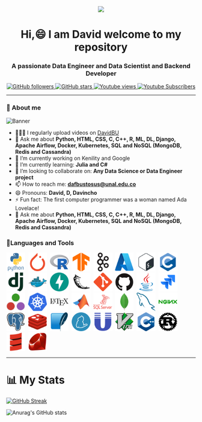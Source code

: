 <div id="header" align="center">
    <img src="https://media.giphy.com/media/5k5vZwRFZR5aZeniqb/giphy.gif" width="200" />
    <h1 align="center"> Hi,😄 I am David welcome to my repository</h1>
    <h3 align="center">A passionate Data Engineer and Data Scientist and Backend Developer</h3>
</div>

<div id="badgets" align="center">
    <a href="https://github.com/dfbustosus" target="_blank">
        <img alt="GitHub followers" src="https://img.shields.io/github/followers/dfbustosus?style=social">
    </a>
    <a href="https://github.com/dfbustosus" target="_blank">
        <img alt="GitHub stars" src="https://img.shields.io/github/stars/dfbustosus?logoColor=red&style=social">
    </a>
    <a href="https://www.youtube.com/channel/UC4b2wnFR8zzoy8ApjUXaU-g" target="_blank">
        <img alt="Youtube views" src="https://img.shields.io/youtube/channel/views/UC4b2wnFR8zzoy8ApjUXaU-g?style=social">
    </a>
    <a href="https://www.youtube.com/channel/UC4b2wnFR8zzoy8ApjUXaU-g" target="_blank">
        <img alt= "Youtube Subscribers" src="https://img.shields.io/youtube/channel/subscribers/UC4b2wnFR8zzoy8ApjUXaU-g?style=social">
    </a>
</div>

--- 
### 🔭 About me
![Banner](https://marketplace.canva.com/EAFNZTDsyWg/1/0/1600w/canva-black-%26-pink-futuristic-gaming-twitch-panel-YTqMwMO9ns0.jpg)
- 👨🏻‍💻 I regularly upload videos on [DavidBU](https://www.youtube.com/channel/UC4b2wnFR8zzoy8ApjUXaU-g)
- 💬 Ask me about **Python, HTML, CSS, C, C++, R, ML, DL, Django, Apache Airflow, Docker, Kubernetes, SQL and NoSQL (MongoDB, Redis and Cassandra)**
- 🔭 I’m currently working on Kenility and Google
- 🌱 I’m currently learning: **Julia and C#**
- 👯 I’m looking to collaborate on: **Any Data Science or Data Engineer project**
- 📫 How to reach me: **dafbustosus@unal.edu.co**
- 😄 Pronouns: **David, D, Davincho**
- ⚡ Fun fact: The first computer programmer was a woman named Ada Lovelace!
- 💬 Ask me about **Python, HTML, CSS, C, C++, R, ML, DL, Django, Apache Airflow, Docker, Kubernetes, SQL and NoSQL (MongoDB, Redis and Cassandra)**

<div align="left">
    <h3>🔨Languages and Tools</h3>
    <div>
        <img src="https://github.com/devicons/devicon/blob/master/icons/python/python-original-wordmark.svg" title="Python" alt="Python" 
        width="50" height="50"/>&nbsp;
        <img src="https://github.com/devicons/devicon/blob/master/icons/pytorch/pytorch-original.svg" title="Pytorch" alt="Pytorch" 
        width="50" height="50"/>&nbsp;
        <img src="https://github.com/devicons/devicon/blob/master/icons/r/r-original.svg" title="R" alt="R" 
        width="50" height="50"/>&nbsp;
        <img src="https://github.com/devicons/devicon/blob/master/icons/tensorflow/tensorflow-original.svg" title="Tensorflow" alt="Tensorflow" 
        width="50" height="50"/>&nbsp;
        <img src="https://github.com/devicons/devicon/blob/master/icons/apachekafka/apachekafka-original.svg" title="Kafka" alt="Kafka" 
        width="50" height="50"/>&nbsp;
        <img src="https://github.com/devicons/devicon/blob/master/icons/azure/azure-original.svg" title="Azure" alt="Azure" 
        width="50" height="50"/>&nbsp;
        <img src="https://github.com/devicons/devicon/blob/master/icons/bash/bash-original.svg" title="Bash" alt="Bash" 
        width="50" height="50"/>&nbsp;
        <img src="https://github.com/devicons/devicon/blob/master/icons/c/c-original.svg" title="C" alt="C" 
        width="50" height="50"/>&nbsp;
        <img src="https://github.com/devicons/devicon/blob/master/icons/django/django-plain.svg" title="Django" alt="Django" 
        width="50" height="50"/>&nbsp;
        <img src="https://github.com/devicons/devicon/blob/master/icons/docker/docker-original.svg" title="Docker" alt="Docker" 
        width="50" height="50"/>&nbsp;
        <img src="https://github.com/devicons/devicon/blob/master/icons/fastapi/fastapi-original.svg" title="FastAPI" alt="FastAPI" 
        width="50" height="50"/>&nbsp;
        <img src="https://github.com/devicons/devicon/blob/master/icons/flask/flask-original.svg" title="Flask" alt="Flask" 
        width="50" height="50"/>&nbsp;
        <img src="https://github.com/devicons/devicon/blob/master/icons/git/git-original.svg" title="Git" alt="Git" 
        width="50" height="50"/>&nbsp;
        <img src="https://github.com/devicons/devicon/blob/master/icons/github/github-original.svg" title="Github" alt="Github" 
        width="50" height="50"/>&nbsp;
        <img src="https://github.com/devicons/devicon/blob/master/icons/java/java-original.svg" title="Java" alt="Java" 
        width="50" height="50"/>&nbsp;
        <img src="https://github.com/devicons/devicon/blob/master/icons/jira/jira-original.svg" title="Jira" alt="Jira" 
        width="50" height="50"/>&nbsp;
        <img src="https://github.com/devicons/devicon/blob/master/icons/julia/julia-original.svg" title="Julia" alt="Julia" 
        width="50" height="50"/>&nbsp;
        <img src="https://github.com/devicons/devicon/blob/master/icons/kubernetes/kubernetes-plain.svg" title="Kubernetes" alt="Kubernetes" 
        width="50" height="50"/>&nbsp;
        <img src="https://github.com/devicons/devicon/blob/master/icons/latex/latex-original.svg" title="Latex" alt="Latex" 
        width="50" height="50"/>&nbsp;
        <img src="https://github.com/devicons/devicon/blob/master/icons/matlab/matlab-original.svg" title="Matlab" alt="Matlab" 
        width="50" height="50"/>&nbsp;
        <img src="https://github.com/devicons/devicon/blob/master/icons/microsoftsqlserver/microsoftsqlserver-plain-wordmark.svg" title="SQLServer" alt="SQLServer" 
        width="50" height="50"/>&nbsp;
        <img src="https://github.com/devicons/devicon/blob/master/icons/mongodb/mongodb-original.svg" title="MongoDB" alt="MongoDB" 
        width="50" height="50"/>&nbsp;
        <img src="https://github.com/devicons/devicon/blob/master/icons/mysql/mysql-original.svg" title="MySQL" alt="MySQL" 
        width="50" height="50"/>&nbsp;
        <img src="https://github.com/devicons/devicon/blob/master/icons/nginx/nginx-original.svg" title="NGINX" alt="NGINX" 
        width="50" height="50"/>&nbsp;
        <img src="https://github.com/devicons/devicon/blob/master/icons/postgresql/postgresql-original.svg" title="Postgre" alt="Postgre" 
        width="50" height="50"/>&nbsp;
        <img src="https://github.com/devicons/devicon/blob/master/icons/redis/redis-original.svg" title="Redis" alt="Redis" 
        width="50" height="50"/>&nbsp;
        <img src="https://github.com/devicons/devicon/blob/master/icons/sqlite/sqlite-original.svg" title="SQLLIte" alt="SQLIte" 
        width="50" height="50"/>&nbsp;
        <img src="https://github.com/devicons/devicon/blob/master/icons/yarn/yarn-original.svg" title="Yarn" alt="Yarn" 
        width="50" height="50"/>&nbsp;
        <img src="https://github.com/devicons/devicon/blob/master/icons/unix/unix-original.svg" title="Unix" alt="Unix" 
        width="50" height="50"/>&nbsp;
        <img src="https://github.com/devicons/devicon/blob/master/icons/vim/vim-original.svg" title="Vim" alt="Vim" 
        width="50" height="50"/>&nbsp;
        <img src="https://github.com/devicons/devicon/blob/master/icons/cplusplus/cplusplus-original.svg" title="Cpp" alt="Cpp" 
        width="50" height="50"/>&nbsp;
        <img src="https://github.com/devicons/devicon/blob/master/icons/rust/rust-plain.svg" title="Rust" alt="Rust" 
        width="50" height="50"/>&nbsp;
        <img src="https://github.com/devicons/devicon/blob/master/icons/scala/scala-original.svg" title="Scala" alt="Scala" 
        width="50" height="50"/>&nbsp;
        <img src="https://github.com/devicons/devicon/blob/master/icons/ruby/ruby-original.svg" title="Ruby" alt="Ruby" 
        width="50" height="50"/>&nbsp; 
    </div>
</div>

---
# 📊 My Stats
[![GitHub Streak](https://streak-stats.demolab.com?user=dfbustosus&theme=radical)](https://git.io/streak-stats)

![Anurag's GitHub stats](https://github-readme-stats.vercel.app/api?username=dfbustosus&show_icons=true&theme=radical)

